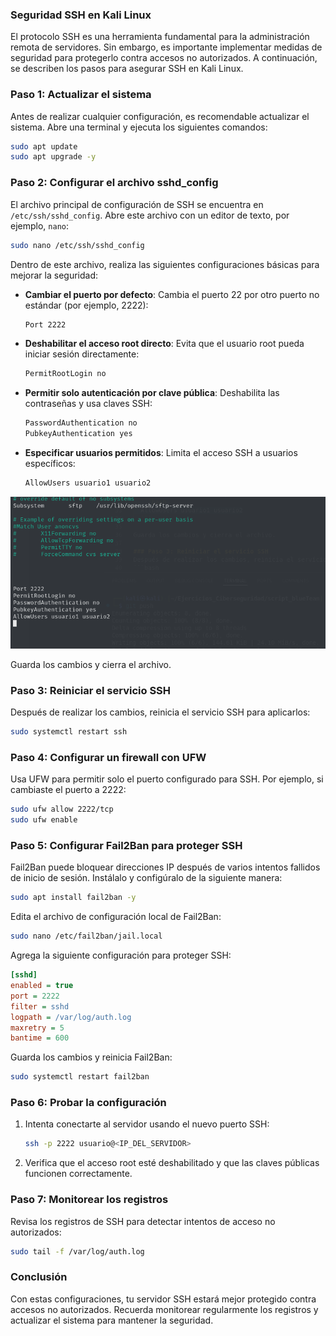 ### Seguridad SSH en Kali Linux
El protocolo SSH es una herramienta fundamental para la administración remota de servidores. Sin embargo, es importante implementar medidas de seguridad para protegerlo contra accesos no autorizados. A continuación, se describen los pasos para asegurar SSH en Kali Linux.

### Paso 1: Actualizar el sistema
Antes de realizar cualquier configuración, es recomendable actualizar el sistema. Abre una terminal y ejecuta los siguientes comandos:
```bash
sudo apt update
sudo apt upgrade -y
```

### Paso 2: Configurar el archivo sshd_config
El archivo principal de configuración de SSH se encuentra en `/etc/ssh/sshd_config`. Abre este archivo con un editor de texto, por ejemplo, `nano`:
```bash
sudo nano /etc/ssh/sshd_config
```

Dentro de este archivo, realiza las siguientes configuraciones básicas para mejorar la seguridad:
- **Cambiar el puerto por defecto**: Cambia el puerto 22 por otro puerto no estándar (por ejemplo, 2222):
  ```bash
  Port 2222
  ```
- **Deshabilitar el acceso root directo**: Evita que el usuario root pueda iniciar sesión directamente:
  ```bash
  PermitRootLogin no
  ```
- **Permitir solo autenticación por clave pública**: Deshabilita las contraseñas y usa claves SSH:
  ```bash
  PasswordAuthentication no
  PubkeyAuthentication yes
  ```
- **Especificar usuarios permitidos**: Limita el acceso SSH a usuarios específicos:
  ```bash
  AllowUsers usuario1 usuario2
  ```

![alt text](/ANEXOS/image_ssh_seguro.png)

Guarda los cambios y cierra el archivo.

### Paso 3: Reiniciar el servicio SSH
Después de realizar los cambios, reinicia el servicio SSH para aplicarlos:
```bash
sudo systemctl restart ssh
```

### Paso 4: Configurar un firewall con UFW
Usa UFW para permitir solo el puerto configurado para SSH. Por ejemplo, si cambiaste el puerto a 2222:
```bash
sudo ufw allow 2222/tcp
sudo ufw enable
```

### Paso 5: Configurar Fail2Ban para proteger SSH
Fail2Ban puede bloquear direcciones IP después de varios intentos fallidos de inicio de sesión. Instálalo y configúralo de la siguiente manera:
```bash
sudo apt install fail2ban -y
```

Edita el archivo de configuración local de Fail2Ban:
```bash
sudo nano /etc/fail2ban/jail.local
```

Agrega la siguiente configuración para proteger SSH:
```ini
[sshd]
enabled = true
port = 2222
filter = sshd
logpath = /var/log/auth.log
maxretry = 5
bantime = 600
```

Guarda los cambios y reinicia Fail2Ban:
```bash
sudo systemctl restart fail2ban
```

### Paso 6: Probar la configuración
1. Intenta conectarte al servidor usando el nuevo puerto SSH:
   ```bash
   ssh -p 2222 usuario@<IP_DEL_SERVIDOR>
   ```
2. Verifica que el acceso root esté deshabilitado y que las claves públicas funcionen correctamente.

### Paso 7: Monitorear los registros
Revisa los registros de SSH para detectar intentos de acceso no autorizados:
```bash
sudo tail -f /var/log/auth.log
```

### Conclusión
Con estas configuraciones, tu servidor SSH estará mejor protegido contra accesos no autorizados. Recuerda monitorear regularmente los registros y actualizar el sistema para mantener la seguridad.